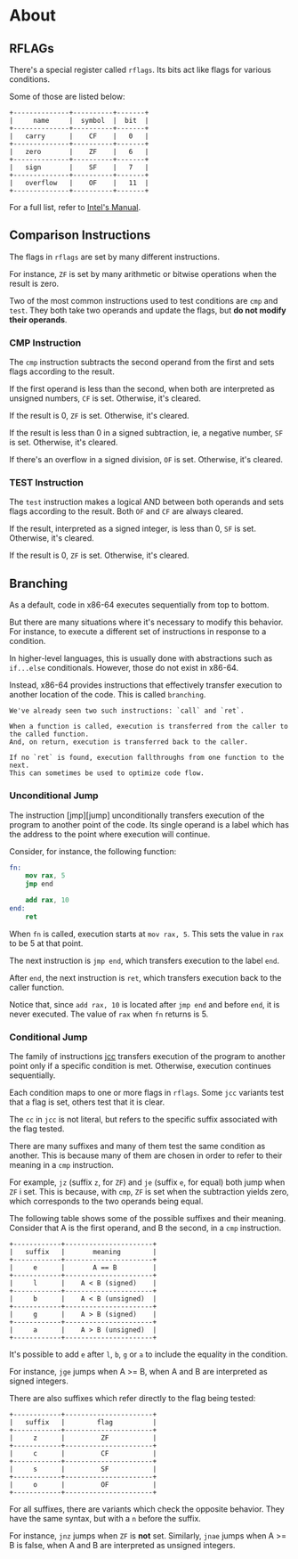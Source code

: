 # About

## RFLAGs

There's a special register called `rflags`.
Its bits act like flags for various conditions.

Some of those are listed below:

```
+--------------+----------+-------+
|     name     |  symbol  |  bit  |
+--------------+----------+-------+
|   carry      |    CF    |   0   |
+--------------+----------+-------+
|   zero       |    ZF    |   6   |
+--------------+----------+-------+
|   sign       |    SF    |   7   |
+--------------+----------+-------+
|   overflow   |    OF    |   11  |
+--------------+----------+-------+
```

For a full list, refer to [Intel's Manual][manual].

## Comparison Instructions

The flags in `rflags` are set by many different instructions.

For instance, `ZF` is set by many arithmetic or bitwise operations when the result is zero.

Two of the most common instructions used to test conditions are `cmp` and `test`.
They both take two operands and update the flags, but **do not modify their operands**.

### CMP Instruction

The `cmp` instruction subtracts the second operand from the first and sets flags according to the result.

If the first operand is less than the second, when both are interpreted as unsigned numbers, `CF` is set.
Otherwise, it's cleared.

If the result is 0, `ZF` is set.
Otherwise, it's cleared.

If the result is less than 0 in a signed subtraction, ie, a negative number, `SF` is set.
Otherwise, it's cleared.

If there's an overflow in a signed division, `OF` is set.
Otherwise, it's cleared.

### TEST Instruction

The `test` instruction makes a logical AND between both operands and sets flags according to the result.
Both `OF` and `CF` are always cleared.

If the result, interpreted as a signed integer, is less than 0, `SF` is set.
Otherwise, it's cleared.

If the result is 0, `ZF` is set.
Otherwise, it's cleared.

## Branching

As a default, code in x86-64 executes sequentially from top to bottom.

But there are many situations where it's necessary to modify this behavior.
For instance, to execute a different set of instructions in response to a condition.

In higher-level languages, this is usually done with abstractions such as `if...else` conditionals.
However, those do not exist in x86-64.

Instead, x86-64 provides instructions that effectively transfer execution to another location of the code.
This is called `branching`.

~~~~exercism/note
We've already seen two such instructions: `call` and `ret`.

When a function is called, execution is transferred from the caller to the called function.
And, on return, execution is transferred back to the caller.

If no `ret` is found, execution fallthroughs from one function to the next.
This can sometimes be used to optimize code flow.
~~~~

### Unconditional Jump

The instruction [jmp][jump] unconditionally transfers execution of the program to another point of the code.
Its single operand is a label which has the address to the point where execution will continue.

Consider, for instance, the following function:

```nasm
fn:
    mov rax, 5
    jmp end

    add rax, 10
end:
    ret
```

When `fn` is called, execution starts at `mov rax, 5`.
This sets the value in `rax` to be 5 at that point.

The next instruction is `jmp end`, which transfers execution to the label `end`.

After `end`, the next instruction is `ret`, which transfers execution back to the caller function.

Notice that, since `add rax, 10` is located after `jmp end` and before `end`, it is never executed.
The value of `rax` when `fn` returns is 5.

### Conditional Jump

The family of instructions [jcc][jcc] transfers execution of the program to another point only if a specific condition is met.
Otherwise, execution continues sequentially.

Each condition maps to one or more flags in `rflags`.
Some `jcc` variants test that a flag is set, others test that it is clear.

The `cc` in `jcc` is not literal, but refers to the specific suffix associated with the flag tested.

There are many suffixes and many of them test the same condition as another.
This is because many of them are chosen in order to refer to their meaning in a `cmp` instruction.

For example, `jz` (suffix `z`, for `ZF`) and `je` (suffix `e`, for equal) both jump when `ZF` i set.
This is because, with `cmp`, `ZF` is set when the subtraction yields zero, which corresponds to the two operands being equal.

The following table shows some of the possible suffixes and their meaning.
Consider that A is the first operand, and B the second, in a `cmp` instruction.

```
+------------+----------------------+
|   suffix   |       meaning        |
+------------+----------------------+
|     e      |       A == B         |
+------------+----------------------+
|     l      |    A < B (signed)    |
+------------+----------------------+
|     b      |    A < B (unsigned)  |
+------------+----------------------+
|     g      |    A > B (signed)    |
+------------+----------------------+
|     a      |    A > B (unsigned)  |
+------------+----------------------+
```

It's possible to add `e` after `l`, `b`, `g` or `a` to include the equality in the condition.

For instance, `jge` jumps when A >= B, when A and B are interpreted as signed integers.

There are also suffixes which refer directly to the flag being tested:

```
+------------+----------------------+
|   suffix   |        flag          |
+------------+----------------------+
|     z      |         ZF           |
+------------+----------------------+
|     c      |         CF           |
+------------+----------------------+
|     s      |         SF           |
+------------+----------------------+
|     o      |         OF           |
+------------+----------------------+
```

For all suffixes, there are variants which check the opposite behavior.
They have the same syntax, but with a `n` before the suffix.

For instance, `jnz` jumps when `ZF` is **not** set.
Similarly, `jnae` jumps when A >= B is false, when A and B are interpreted as unsigned integers.

[manual]: https://www.intel.com/content/dam/www/public/us/en/documents/manuals/64-ia-32-architectures-software-developer-vol-1-manual.pdf#page=78
[jmp]: https://www.felixcloutier.com/x86/jmp
[jcc]: https://www.felixcloutier.com/x86/jcc

